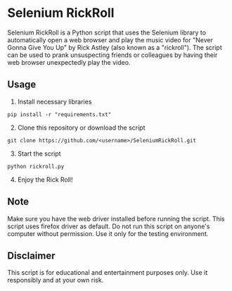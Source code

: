 # Selenium RickRoll

Selenium RickRoll is a Python script that uses the Selenium library to automatically open a web browser and play the music video for "Never Gonna Give You Up" by Rick Astley (also known as a "rickroll"). The script can be used to prank unsuspecting friends or colleagues by having their web browser unexpectedly play the video.

## Usage

1. Install necessary libraries

  ```pip install -r "requirements.txt"```

2. Clone this repository or download the script

```git clone https://github.com/<username>/SeleniumRickRoll.git```

3. Start the script

```python rickroll.py```

4. Enjoy the Rick Roll!

## Note

  Make sure you have the web driver installed before running the script. This script uses firefox driver as default.
  Do not run this script on anyone's computer without permission.
  Use it only for the testing environment.

## Disclaimer

This script is for educational and entertainment purposes only. Use it responsibly and at your own risk.
